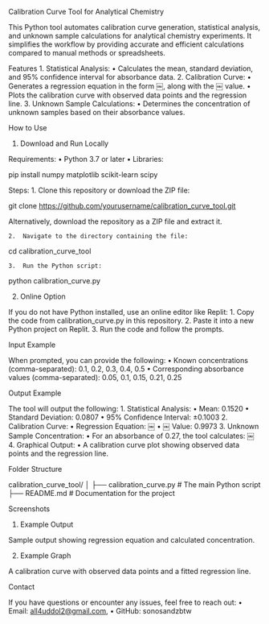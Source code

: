 

Calibration Curve Tool for Analytical Chemistry

This Python tool automates calibration curve generation, statistical analysis, and unknown sample calculations for analytical chemistry experiments. It simplifies the workflow by providing accurate and efficient calculations compared to manual methods or spreadsheets.

Features
	1.	Statistical Analysis:
	•	Calculates the mean, standard deviation, and 95% confidence interval for absorbance data.
	2.	Calibration Curve:
	•	Generates a regression equation in the form ￼, along with the ￼ value.
	•	Plots the calibration curve with observed data points and the regression line.
	3.	Unknown Sample Calculations:
	•	Determines the concentration of unknown samples based on their absorbance values.

How to Use

1. Download and Run Locally

Requirements:
	•	Python 3.7 or later
	•	Libraries:

pip install numpy matplotlib scikit-learn scipy



Steps:
	1.	Clone this repository or download the ZIP file:

git clone https://github.com/yourusername/calibration_curve_tool.git

Alternatively, download the repository as a ZIP file and extract it.

	2.	Navigate to the directory containing the file:

cd calibration_curve_tool


	3.	Run the Python script:

python calibration_curve.py

2. Online Option

If you do not have Python installed, use an online editor like Replit:
	1.	Copy the code from calibration_curve.py in this repository.
	2.	Paste it into a new Python project on Replit.
	3.	Run the code and follow the prompts.

Input Example

When prompted, you can provide the following:
	•	Known concentrations (comma-separated):
0.1, 0.2, 0.3, 0.4, 0.5
	•	Corresponding absorbance values (comma-separated):
0.05, 0.1, 0.15, 0.21, 0.25

Output Example

The tool will output the following:
	1.	Statistical Analysis:
	•	Mean: 0.1520
	•	Standard Deviation: 0.0807
	•	95% Confidence Interval: ±0.1003
	2.	Calibration Curve:
	•	Regression Equation: ￼
	•	￼ Value: 0.9973
	3.	Unknown Sample Concentration:
	•	For an absorbance of 0.27, the tool calculates:
￼
	4.	Graphical Output:
	•	A calibration curve plot showing observed data points and the regression line.

Folder Structure

calibration_curve_tool/
│
├── calibration_curve.py    # The main Python script
├── README.md               # Documentation for the project

Screenshots

1. Example Output

Sample output showing regression equation and calculated concentration.

2. Example Graph

A calibration curve with observed data points and a fitted regression line.

Contact

If you have questions or encounter any issues, feel free to reach out:
	•	Email: all4uddol2@gmail.com,
	•	GitHub: sonosandzbtw

